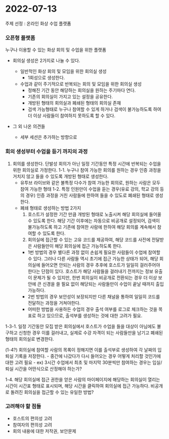 # 2022-07-13

주제 선정 : 온라인 화상 수업 플랫폼

### 오픈형 플랫폼

누구나 이용할 수 있는 화상 회의 및 수업을 위한 플랫폼

- 회의실 생성은 2가지로 나눌 수 있다.
    - 일반적인 화상 회의 및 모임을 위한 회의실 생성
        - 1회성으로 생성한다.
    - 수업과 같이 주기적으로 반복되는 회의 및 모임을 위한 회의실 생성
        - 정해진 기간 동안 해당하는 회의실을 원하는 주기마다 연다.
        - 기존의 회의실이 가지고 있는 설정을 공유한다.
        - 개방된 형태의 회의실과 폐쇄된 형태의 회의실 존재
        - 검색 가능형태로 누구나 참여할 수 있게 하거나 검색이 불가능하도록 하여 더 이상 사람들이 참여하지 못하도록 할 수 있다.

- 그 외 나온 의견들
    - 세부 세션은 추가하는 방향으로

### 회의 생성부터 수업을 듣기 까지의 과정

1. 회의를 생성한다. 단발성 회의가 아닌 일정 기간동안 특정 시간에 반복되는 수업을 위한 회의실로 가정한다.
1-1. 누구나 참여 가능한 회의를 원하는 경우 인증 과정을 거치지 않고 들을 수 있도록 개방된 형태로 생성한다.
    - 유투브 라이브와 같은 불특정 다수가 참여 가능한 회의로, 원하는 사람은 모두 참여 가능한 형태
1-2. 특정 인원만이 수업을 듣는 경우(유료 강의, 학교 강의 등의 경우) 인증 과정을 거친 사람들에 한하여 들을 수 있도로 폐쇄된 형태로 생성한다.
    * 폐쇄 형태로 생성하는 방법 2가지
        1. 호스트가 설정한 기간 만큼 개방된 형태로 노출시켜 해당 회의실에 들어올 수 있도록 한다. 해당 기간 이후에는 자동으로 비공개로 설정되어, 검색이 불가능하도록 하고 기존에 참여한 사람에 한하여 해당 회의를 계속해서 참여할 수 있도록 한다.
        2. 회의실에 접근할 수 있는 고유 코드를 제공하여, 해당 코드를 사전에 전달받은 사람들만이 해당 회의실에 접근 가능하도록 한다.
        - 1번 방법의 경우 별다른 과정 없이 손쉽게 필요한 사람들이 수업에 참여할 수 있다. 그러나 다른 사람들 역시 초기에 접근 가능한 상태가 되어, 해당 회의실에 들어오면 안되는 사람의 경우 추후에 호스트가 일일히 걸러주어야 한다는 단점이 있다. 호스트가 해당 사람들을 걸러내기 전까지는 정보 유출이 문제가 될 수 있지만, 한번 회의실이 비공개로 전환되는 경우 더 이상 보안에 큰 신경을 쓸 필요 없이 해당되는 사람들만이 수업이 끝날 때까지 출입 가능하다.
        - 2번 방법의 경우 보안성이 보장되지만 다른 채널을 통하여 일일히 코드를 전달하는 과정을 거쳐야한다.
        - 어떠한 방법을 사용하든 수업의 경우 출석 여부를 로그로 체크하는 것을 목표로 하고 있으므로, 출석부를 생성하는 것에 대한 고려가 필요.

1-3-1. 일정 기간동안 모집 받은 회의실에서 호스트가 수업을 들을 대상이 아님에도 불구하고 신청한 경우 이를 걸러내고, 실제로 수강 자격이 되는 사람들만을 남기고 폐쇄된 형태의 회의실로 변경한다.

(1-4?) 회의실에 참여할 사람의 목록이 정해지면 이를 출석부로 생성하여 각 날짜의 입퇴실 기록을 저장한다.
    - 중간에 나갔다가 다시 들어오는 경우 어떻게 처리할 것인가에 대한 고려 필요
     - ex) 3시간 수업에서 최초 및 마지막 30분씩만 참여하는 경우는 입실/퇴실 시간을 어떤식으로 산정해야 하는가?

1-4. 해당 회의실에 접근 권한을 얻은 사람의 마이페이지에 해당하는 회의실이 열리는 시간이 시간표 형태로 표시되며, 해당 시간을 클릭하여 회의실에 접근 가능하다. 비공개로 돌려진 회의실을 접근할 수 있는 유일한 방법?

### 고려해야 할 점들

- 호스트의 편의성 고려
- 참여자의 편의성 고려
- 회의 내용에 대한 저작권, 보안문제
